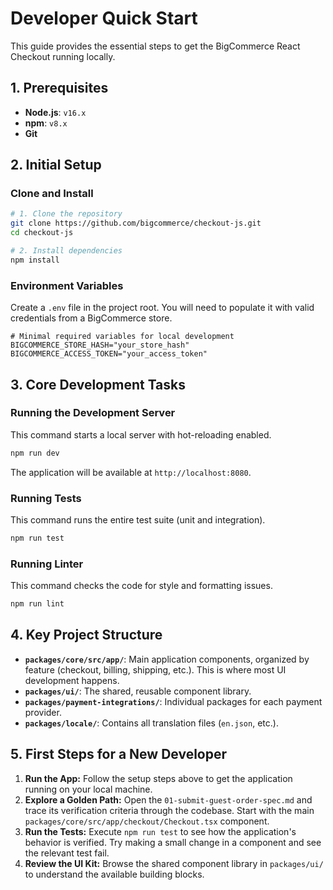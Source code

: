 # Developer Quick Start

This guide provides the essential steps to get the BigCommerce React Checkout running locally.

## 1. Prerequisites
- **Node.js**: `v16.x`
- **npm**: `v8.x`
- **Git**

## 2. Initial Setup

### Clone and Install
```bash
# 1. Clone the repository
git clone https://github.com/bigcommerce/checkout-js.git
cd checkout-js

# 2. Install dependencies
npm install
```

### Environment Variables
Create a `.env` file in the project root. You will need to populate it with valid credentials from a BigCommerce store.

```
# Minimal required variables for local development
BIGCOMMERCE_STORE_HASH="your_store_hash"
BIGCOMMERCE_ACCESS_TOKEN="your_access_token"
```

## 3. Core Development Tasks

### Running the Development Server
This command starts a local server with hot-reloading enabled.

```bash
npm run dev
```
The application will be available at `http://localhost:8080`.

### Running Tests
This command runs the entire test suite (unit and integration).

```bash
npm run test
```

### Running Linter
This command checks the code for style and formatting issues.
```bash
npm run lint
```

## 4. Key Project Structure
- **`packages/core/src/app/`**: Main application components, organized by feature (checkout, billing, shipping, etc.). This is where most UI development happens.
- **`packages/ui/`**: The shared, reusable component library.
- **`packages/payment-integrations/`**: Individual packages for each payment provider.
- **`packages/locale/`**: Contains all translation files (`en.json`, etc.).

## 5. First Steps for a New Developer
1.  **Run the App:** Follow the setup steps above to get the application running on your local machine.
2.  **Explore a Golden Path:** Open the `01-submit-guest-order-spec.md` and trace its verification criteria through the codebase. Start with the main `packages/core/src/app/checkout/Checkout.tsx` component.
3.  **Run the Tests:** Execute `npm run test` to see how the application's behavior is verified. Try making a small change in a component and see the relevant test fail.
4.  **Review the UI Kit:** Browse the shared component library in `packages/ui/` to understand the available building blocks.
